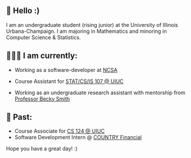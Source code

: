 ## :wave: Hello :)

I am an undergraduate student (rising junior) at the University of Illinois Urbana-Champaign. I am majoring in Mathematics and minoring in Computer Science & Statistics. 

## 👨🏽‍💻 I am currently: 

   - Working as a software-developer at [NCSA](https://www.ncsa.illinois.edu/) 
    
   - Course Assistant for [STAT/CS/IS 107 @ UIUC](https://discovery.cs.illinois.edu/)
     
   - Working as an undergraduate research assistant with mentorship from [Professor Becky Smith](https://experts.illinois.edu/en/persons/rebecca-lee-smith) 

## 📝 Past:

   - Course Associate for [CS 124 @ UIUC](https://www.cs124.org/)
   - Software Development Intern @ [COUNTRY Financial](https://www.countryfinancial.com/)

   
Hope you have a great day! :)
